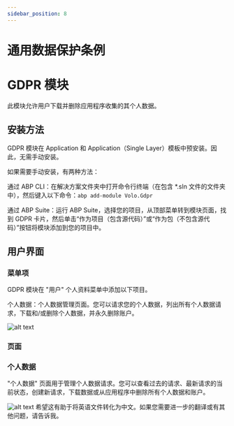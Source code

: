 ```yaml
---
sidebar_position: 8
---
```


# 通用数据保护条例
# GDPR 模块

此模块允许用户下载并删除应用程序收集的其个人数据。

## 安装方法

GDPR 模块在 Application 和 Application（Single Layer）模板中预安装。因此，无需手动安装。

如果需要手动安装，有两种方法：

通过 ABP CLI：在解决方案文件夹中打开命令行终端（在包含 \*.sln 文件的文件夹中），然后键入以下命令：`abp add-module Volo.Gdpr`

通过 ABP Suite：运行 ABP Suite，选择您的项目，从顶部菜单转到模块页面，找到 GDPR 卡片，然后单击“作为项目（包含源代码）”或“作为包（不包含源代码）”按钮将模块添加到您的项目中。

## 用户界面

### 菜单项

GDPR 模块在 "用户" 个人资料菜单中添加以下项目。

个人数据：个人数据管理页面。您可以请求您的个人数据，列出所有个人数据请求，下载和/或删除个人数据，并永久删除账户。

![alt text](https://raw.githubusercontent.com/Wai-Technologies/raaghu-docs/development/raaghu/docs/en/images/main-menu.png)


### 页面

### 个人数据

"个人数据" 页面用于管理个人数据请求。您可以查看过去的请求、最新请求的当前状态，创建新请求，下载数据或从应用程序中删除所有个人数据和账户。

![alt text](https://raw.githubusercontent.com/Wai-Technologies/raaghu-docs/development/raaghu/docs/en/images/personal-data.png)
希望这有助于将英语文件转化为中文。如果您需要进一步的翻译或有其他问题，请告诉我。

